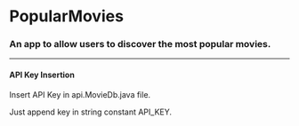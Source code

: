 # PopularMovies
### An app to allow users to discover the most popular movies.


---
#### API Key Insertion

Insert API Key in api.MovieDb.java file.

Just append key in string constant API_KEY.
